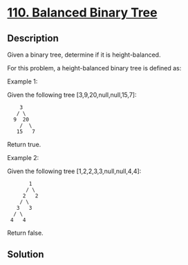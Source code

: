 # [110. Balanced Binary Tree](https://leetcode.com/problems/balanced-binary-tree)

## Description

Given a binary tree, determine if it is height-balanced.

For this problem, a height-balanced binary tree is defined as:

Example 1:

Given the following tree [3,9,20,null,null,15,7]:

```
    3
   / \
  9  20
    /  \
   15   7
```

Return true.

Example 2:

Given the following tree [1,2,2,3,3,null,null,4,4]:

```
       1
      / \
     2   2
    / \
   3   3
  / \
 4   4
```

Return false.

## Solution

